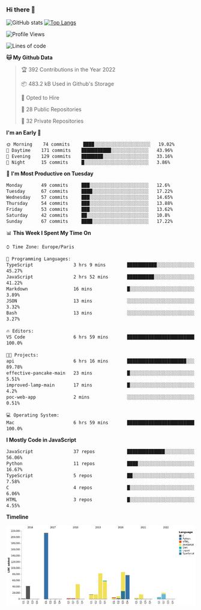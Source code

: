 ### Hi there 👋


![GitHub stats](https://github-readme-stats.vercel.app/api?username=eastkap&theme=dark&show_icons=true&count_private=true)
[![Top Langs](https://github-readme-stats.vercel.app/api/top-langs/?username=eastkap&layout=compact)](https://github.com/anuraghazra/github-readme-stats)



<!--START_SECTION:waka-->
![Profile Views](http://img.shields.io/badge/Profile%20Views-1-blue)

![Lines of code](https://img.shields.io/badge/From%20Hello%20World%20I%27ve%20Written-706443%20lines%20of%20code-blue)

**🐱 My Github Data** 

> 🏆 392 Contributions in the Year 2022
 > 
> 📦 483.2 kB Used in Github's Storage 
 > 
> 💼 Opted to Hire
 > 
> 📜 28 Public Repositories 
 > 
> 🔑 32 Private Repositories  
 > 
**I'm an Early 🐤** 

```text
🌞 Morning    74 commits     ████░░░░░░░░░░░░░░░░░░░░░   19.02% 
🌆 Daytime    171 commits    ███████████░░░░░░░░░░░░░░   43.96% 
🌃 Evening    129 commits    ████████░░░░░░░░░░░░░░░░░   33.16% 
🌙 Night      15 commits     █░░░░░░░░░░░░░░░░░░░░░░░░   3.86%

```
📅 **I'm Most Productive on Tuesday** 

```text
Monday       49 commits     ███░░░░░░░░░░░░░░░░░░░░░░   12.6% 
Tuesday      67 commits     ████░░░░░░░░░░░░░░░░░░░░░   17.22% 
Wednesday    57 commits     ███░░░░░░░░░░░░░░░░░░░░░░   14.65% 
Thursday     54 commits     ███░░░░░░░░░░░░░░░░░░░░░░   13.88% 
Friday       53 commits     ███░░░░░░░░░░░░░░░░░░░░░░   13.62% 
Saturday     42 commits     ██░░░░░░░░░░░░░░░░░░░░░░░   10.8% 
Sunday       67 commits     ████░░░░░░░░░░░░░░░░░░░░░   17.22%

```


📊 **This Week I Spent My Time On** 

```text
⌚︎ Time Zone: Europe/Paris

💬 Programming Languages: 
TypeScript               3 hrs 9 mins        ███████████░░░░░░░░░░░░░░   45.27% 
JavaScript               2 hrs 52 mins       ██████████░░░░░░░░░░░░░░░   41.22% 
Markdown                 16 mins             █░░░░░░░░░░░░░░░░░░░░░░░░   3.89% 
JSON                     13 mins             ░░░░░░░░░░░░░░░░░░░░░░░░░   3.32% 
Bash                     13 mins             ░░░░░░░░░░░░░░░░░░░░░░░░░   3.27%

🔥 Editors: 
VS Code                  6 hrs 59 mins       █████████████████████████   100.0%

🐱‍💻 Projects: 
api                      6 hrs 16 mins       ██████████████████████░░░   89.78% 
effective-pancake-main   23 mins             █░░░░░░░░░░░░░░░░░░░░░░░░   5.51% 
improved-lamp-main       17 mins             █░░░░░░░░░░░░░░░░░░░░░░░░   4.2% 
poc-web-app              2 mins              ░░░░░░░░░░░░░░░░░░░░░░░░░   0.51%

💻 Operating System: 
Mac                      6 hrs 59 mins       █████████████████████████   100.0%

```

**I Mostly Code in JavaScript** 

```text
JavaScript               37 repos            ██████████████░░░░░░░░░░░   56.06% 
Python                   11 repos            ████░░░░░░░░░░░░░░░░░░░░░   16.67% 
TypeScript               5 repos             ██░░░░░░░░░░░░░░░░░░░░░░░   7.58% 
C                        4 repos             █░░░░░░░░░░░░░░░░░░░░░░░░   6.06% 
HTML                     3 repos             █░░░░░░░░░░░░░░░░░░░░░░░░   4.55%

```


**Timeline**

![Chart not found](https://raw.githubusercontent.com/Eastkap/Eastkap/main/charts/bar_graph.png) 


<!--END_SECTION:waka-->

<!--
**Eastkap/eastkap** is a ✨ _special_ ✨ repository because its `README.md` (this file) appears on your GitHub profile.

Here are some ideas to get you started:

- 🔭 I’m currently working on ...
- 🌱 I’m currently learning ...
- 👯 I’m looking to collaborate on ...
- 🤔 I’m looking for help with ...
- 💬 Ask me about ...
- 📫 How to reach me: ...
- 😄 Pronouns: ...
- ⚡ Fun fact: ...
-->
